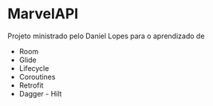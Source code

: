 # MarvelAPI

Projeto ministrado pelo Daniel Lopes para o aprendizado de 

- Room
- Glide
- Lifecycle
- Coroutines
- Retrofit
- Dagger - Hilt
